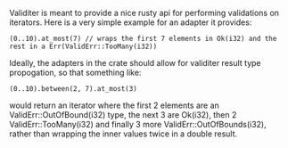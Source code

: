 Validiter is meant to provide a nice rusty api for performing validations on iterators. Here is a very simple example for an adapter it provides:
```
(0..10).at_most(7) // wraps the first 7 elements in Ok(i32) and the rest in a Err(ValidErr::TooMany(i32))
```

Ideally, the adapters in the crate should allow for validiter result type propogation, so that something like:
```
(0..10).between(2, 7).at_most(3)
```
would return an iterator where the first 2 elements are an ValidErr::OutOfBound(i32) type, the next 3 are Ok(i32), then 2 ValidErr::TooMany(i32) and finally 3 more ValidErr::OutOfBounds(i32),
rather than wrapping the inner values twice in a double result.
